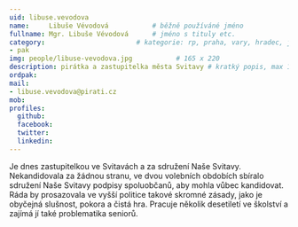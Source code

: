 ```yaml
---
uid: libuse.vevodova
name:     Libuše Vévodová      		# běžně používáné jméno
fullname: Mgr. Libuše Vévodová		# jméno s tituly etc.
category:                 		# kategorie: rp, praha, vary, hradec, jmk, senat
- pak
img: people/libuse-vevodova.jpg           # 165 x 220
description: pirátka a zastupitelka města Svitavy # kratký popis, max 160 znaků
ordpak: 
mail:
- libuse.vevodova@pirati.cz
mob: 
profiles:
  github:
  facebook: 
  twitter:
  linkedin:
---
```

Je dnes zastupitelkou ve Svitavách a za sdružení Naše Svitavy. Nekandidovala za žádnou stranu, ve dvou volebních obdobích sbíralo sdružení Naše Svitavy podpisy spoluobčanů, aby mohla vůbec kandidovat. Ráda by prosazovala ve vyšší politice takové skromné zásady, jako je obyčejná slušnost, pokora a čistá hra. Pracuje několik desetiletí ve školství a zajímá jí také problematika seniorů. 
